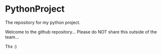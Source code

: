 # PythonProject
The repository for my python project.

Welcome to the github repository... Please do NOT share this outside of the team...

Thx :)
